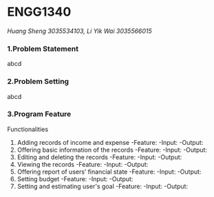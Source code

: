 # __ENGG1340__
*Huang Sheng 3035534103, Li Yik Wai 3035566015*

### **1.Problem Statement**
  abcd
  
### **2.Problem Setting**
  abcd

### **3.Program Feature**
  Functionalities
  1. Adding records of income and expense
    -Feature:
    -Input:
    -Output:
  2. Offering basic information of the records
    -Feature:
    -Input:
    -Output:
  3. Editing and deleting the records 
    -Feature:
    -Input:
    -Output:
  4. Viewing the records
    -Feature:
    -Input:
    -Output:
  5. Offering report of users’ financial state
    -Feature:
    -Input:
    -Output:
  6. Setting budget
    -Feature:
    -Input:
    -Output:
  7. Setting and estimating user's goal
    -Feature:
    -Input:
    -Output:
